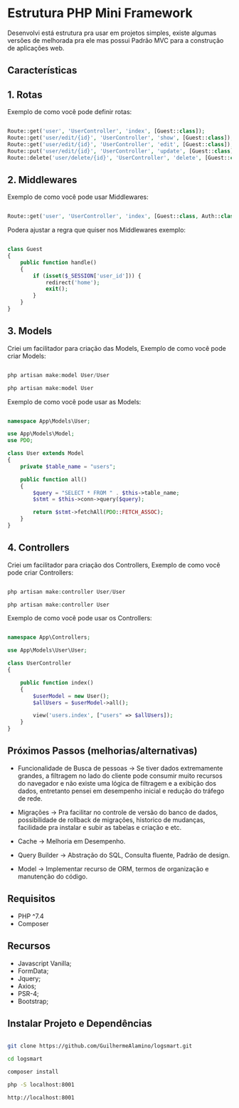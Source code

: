 # Estrutura PHP Mini Framework

Desenvolvi está estrutura pra usar em projetos simples, existe algumas versões de melhorada pra ele mas possui Padrão MVC para a construção de aplicações web.

## Características

## 1. Rotas

Exemplo de como você pode definir rotas:

```php

Route::get('user', 'UserController', 'index', [Guest::class]);
Route::get('user/edit/{id}', 'UserController', 'show', [Guest::class]);
Route::get('user/edit/{id}', 'UserController', 'edit', [Guest::class]);
Route::put('user/edit/{id}', 'UserController', 'update', [Guest::class]);
Route::delete('user/delete/{id}', 'UserController', 'delete', [Guest::class]);

```

## 2. Middlewares

Exemplo de como você pode usar Middlewares:

```php

Route::get('user', 'UserController', 'index', [Guest::class, Auth::class]);

```
Podera ajustar a regra que quiser nos Middlewares exemplo:

```php

class Guest
{
	public function handle()
	{
		if (isset($_SESSION['user_id'])) {
			redirect('home');
			exit();
		}
	}
}

```

## 3. Models

Criei um facilitador para criação das Models, Exemplo de como você pode criar Models:

```php

php artisan make:model User/User

php artisan make:model User

```

Exemplo de como você pode usar as Models:

```php

namespace App\Models\User;

use App\Models\Model;
use PDO;

class User extends Model
{
	private $table_name = "users";

	public function all()
	{
		$query = "SELECT * FROM " . $this->table_name;
		$stmt = $this->conn->query($query);

		return $stmt->fetchAll(PDO::FETCH_ASSOC);
	}
}

```

## 4. Controllers

Criei um facilitador para criação dos Controllers, Exemplo de como você pode criar Controllers:

```php

php artisan make:controller User/User

php artisan make:controller User

```

Exemplo de como você pode usar os Controllers:

```php

namespace App\Controllers;

use App\Models\User\User;

class UserController
{

	public function index()
	{
		$userModel = new User();
		$allUsers = $userModel->all();

		view('users.index', ["users" => $allUsers]);
	}
}

```

## Próximos Passos (melhorias/alternativas)

- Funcionalidade de Busca de pessoas -> Se tiver dados extremamente grandes, a filtragem no lado do cliente pode consumir muito recursos do navegador e não existe uma lógica de filtragem e a exibição dos dados, entretanto pensei em desempenho inicial e redução do tráfego de rede.

- Migrações -> Pra facilitar no controle de versão do banco de dados, possibilidade de rollback de migrações, historico de mudanças, facilidade pra instalar e subir as tabelas e criação e etc.

- Cache -> Melhoria em Desempenho.

- Query Builder -> Abstração do SQL, Consulta fluente, Padrão de design.

- Model -> Implementar recurso de ORM, termos de organização e manutenção do código.

##  Requisitos

- PHP ^7.4
- Composer

## Recursos

- Javascript Vanilla;
- FormData;
- Jquery;
- Axios;
- PSR-4;
- Bootstrap;

## Instalar Projeto e Dependências

```sh

git clone https://github.com/GuilhermeAlamino/logsmart.git

cd logsmart

composer install

php -S localhost:8001

http://localhost:8001

```

